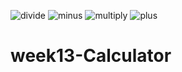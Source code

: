 ![divide](https://user-images.githubusercontent.com/79243168/132941979-118e376c-06af-47cd-95b7-a95f9727a5c2.png)
![minus](https://user-images.githubusercontent.com/79243168/132941980-28839e6e-68ca-4bb7-9d2c-d16d59dde9d3.png)
![multiply](https://user-images.githubusercontent.com/79243168/132941981-371b517a-49b5-4d0c-8e33-f424a6b91740.png)
![plus](https://user-images.githubusercontent.com/79243168/132941982-6052d1b9-7e3c-447f-85e6-ff73b1d5337b.png)
# week13-Calculator
